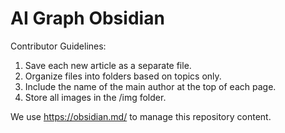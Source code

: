 # AI Graph Obsidian

Contributor Guidelines:

1. Save each new article as a separate file.
2. Organize files into folders based on topics only.
3. Include the name of the main author at the top of each page.
4. Store all images in the /img folder.


We use https://obsidian.md/ to manage this repository content. 
